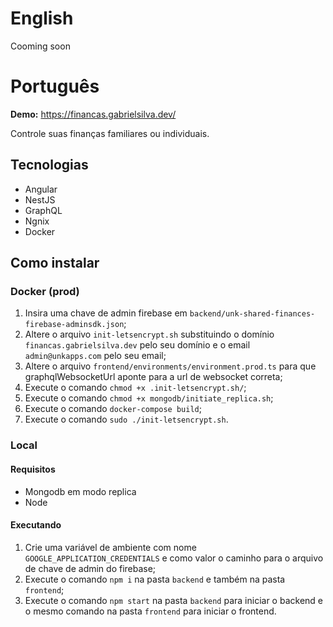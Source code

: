 # English

Cooming soon

# Português

**Demo:** https://financas.gabrielsilva.dev/

Controle suas finanças familiares ou individuais.

## Tecnologias

- Angular
- NestJS
- GraphQL
- Ngnix
- Docker

## Como instalar

### Docker (prod)

1. Insira uma chave de admin firebase em `backend/unk-shared-finances-firebase-adminsdk.json`;
2. Altere o arquivo `init-letsencrypt.sh` substituindo o domínio `financas.gabrielsilva.dev` pelo seu domínio e o email `admin@unkapps.com` pelo seu email;
3. Altere o arquivo `frontend/environments/environment.prod.ts` para que graphqlWebsocketUrl aponte para a url de websocket correta;
4. Execute o comando `chmod +x .init-letsencrypt.sh/`;
5. Execute o comando `chmod +x mongodb/initiate_replica.sh`;
6. Execute o comando  `docker-compose build`;
7. Execute o comando `sudo ./init-letsencrypt.sh`.

### Local

#### Requisitos
- Mongodb em modo replica
- Node

#### Executando

1. Crie uma variável de ambiente com nome `GOOGLE_APPLICATION_CREDENTIALS` e como valor o caminho para o arquivo de chave de admin do firebase;
2. Execute o comando `npm i` na pasta `backend` e também na pasta `frontend`;
3. Execute o comando `npm start` na pasta `backend` para iniciar o backend e o mesmo comando na pasta `frontend` para iniciar o frontend.